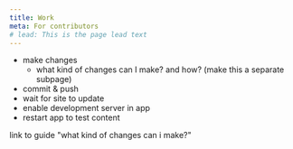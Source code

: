 ```yaml
---
title: Work
meta: For contributors
# lead: This is the page lead text
---
```


- make changes
    - what kind of changes can I make? and how? (make this a separate subpage)
- commit & push
- wait for site to update
- enable development server in app
- restart app to test content



link to guide "what kind of changes can i make?"